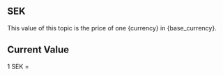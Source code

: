 ## SEK

This value of this topic is the price of one {currency} in {base_currency}.

## Current Value

1 SEK = <Topic topic="finance/stock-exchange/currency/SEK/USD" decimals="3" unit="USD"/>

